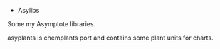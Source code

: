   * Asylibs 

Some my Asymptote libraries. 

asyplants is chemplants port and contains some plant units for charts.
